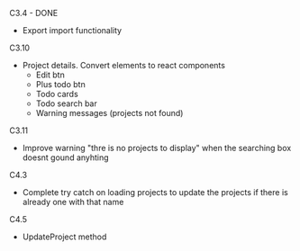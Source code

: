 C3.4 - DONE
- Export import functionality

C3.10
- Project details. Convert elements to react components
    - Edit btn
    - Plus todo btn
    - Todo cards
    - Todo search bar
    - Warning messages (projects not found)

C3.11
- Improve warning "thre is no projects to display" when the searching box doesnt gound anyhting

C4.3
- Complete try catch on loading projects to update the projects if there is already one with that name

C4.5
- UpdateProject method